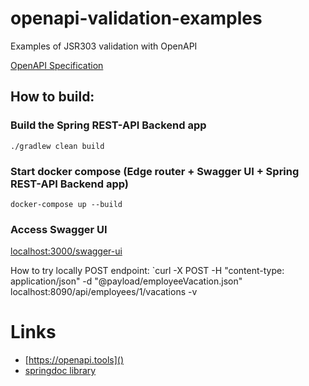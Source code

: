 # openapi-validation-examples
Examples of JSR303 validation with OpenAPI

[OpenAPI Specification](https://swagger.io/docs/specification/about/)

## How to build:
### Build the Spring REST-API Backend app
`./gradlew clean build`

### Start docker compose (Edge router + Swagger UI + Spring REST-API Backend app)
`docker-compose up --build`

### Access Swagger UI
[localhost:3000/swagger-ui](localhost:3000/swagger-ui)

How to try locally POST endpoint:
`curl -X POST -H "content-type: application/json" -d "@payload/employeeVacation.json" localhost:8090/api/employees/1/vacations -v

# Links
- [https://openapi.tools]()
- [springdoc library](https://github.com/springdoc/springdoc-openapi)